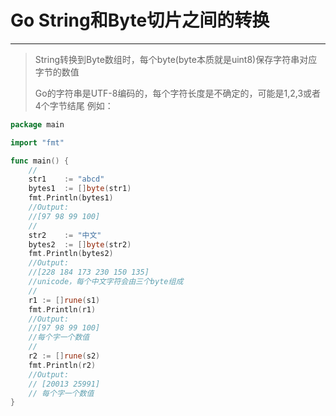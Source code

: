 # Go String和Byte切片之间的转换
***
> String转换到Byte数组时，每个byte(byte本质就是uint8)保存字符串对应字节的数值
> 
> Go的字符串是UTF-8编码的，每个字符长度是不确定的，可能是1,2,3或者4个字节结尾
> 例如：
>
```Go
package main

import "fmt"

func main() {
	//
	str1    := "abcd"
	bytes1  := []byte(str1)
	fmt.Println(bytes1) 
	//Output:
	//[97 98 99 100]
	//
	str2    := "中文"
	bytes2  := []byte(str2)
    fmt.Println(bytes2)
    //Output:
    //[228 184 173 230 150 135]
    //unicode，每个中文字符会由三个byte组成
    //
    r1 := []rune(s1)
	fmt.Println(r1) 
	//Output:
	//[97 98 99 100]
	//每个字一个数值
	//
	r2 := []rune(s2)
	fmt.Println(r2) 
	//Output:
	// [20013 25991]
	// 每个字一个数值
}
```